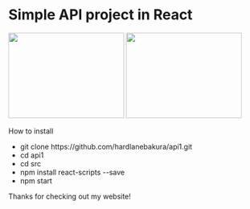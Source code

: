 # Simple API project in React

<img src = "https://user-images.githubusercontent.com/74912567/179475684-d560a3b2-fdc9-4b9d-978c-9d0f8b04fb83.png" height = "170" width = "230" >
<img src = "https://user-images.githubusercontent.com/74912567/179476580-6359475a-63ab-4167-a090-e414bd7da324.png" height = "170" width = "230" >

How to install
<ul>
    <li>git clone https://github.com/hardlanebakura/api1.git</li>
    <li>cd api1</li>
    <li>cd src</li>
    <li>npm install react-scripts --save</li>
    <li>npm start</li>
</ul>

Thanks for checking out my website!


